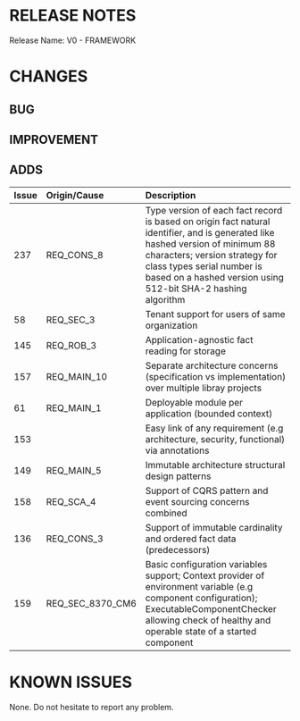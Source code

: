 # RELEASE NOTES

Release Name: V0 - FRAMEWORK

# CHANGES
## BUG

## IMPROVEMENT

## ADDS
| Issue | Origin/Cause     | Description                                                                                                                                                                                                                                                   |
|:------|:-----------------|:--------------------------------------------------------------------------------------------------------------------------------------------------------------------------------------------------------------------------------------------------------------|
| 237   | REQ_CONS_8       | Type version of each fact record is based on origin fact natural identifier, and is generated like hashed version of minimum 88 characters; version strategy for class types serial number is based on a hashed version using 512-bit SHA-2 hashing algorithm |
| 58    | REQ_SEC_3        | Tenant support for users of same organization                                                                                                                                                                                                                 |
| 145   | REQ_ROB_3        | Application-agnostic fact reading for storage                                                                                                                                                                                                                 |
| 157   | REQ_MAIN_10      | Separate architecture concerns (specification vs implementation) over multiple libray projects                                                                                                                                                                |
| 61    | REQ_MAIN_1       | Deployable module per application (bounded context)                                                                                                                                                                                                           |
| 153   |                  | Easy link of any requirement (e.g architecture, security, functional) via annotations                                                                                                                                                                         |
| 149   | REQ_MAIN_5       | Immutable architecture structural design patterns                                                                                                                                                                                                             |
| 158   | REQ_SCA_4        | Support of CQRS pattern and event sourcing concerns combined                                                                                                                                                                                                  |
| 136   | REQ_CONS_3       | Support of immutable cardinality and ordered fact data (predecessors)                                                                                                                                                                                         |
| 159   | REQ_SEC_8370_CM6 | Basic configuration variables support; Context provider of environment variable (e.g component configuration); ExecutableComponentChecker allowing check of healthy and operable state of a started component                                                 |

# KNOWN ISSUES
None. Do not hesitate to report any problem.
